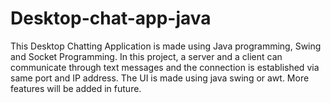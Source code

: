 # Desktop-chat-app-java
This Desktop Chatting Application is made using Java programming, Swing and Socket Programming. In this project, a server and a client can communicate through text messages and the connection is established via same port and IP address. The UI is made using java swing or awt. More features will be added in future.
